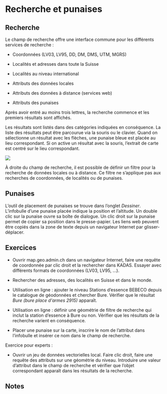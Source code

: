 # Recherche et punaises

## Recherche

Le champ de recherche offre une interface commune pour les différents services de recherche :

-   Coordonnées (LV03, LV95, DD, DM, DMS, UTM, MGRS)

-   Localités et adresses dans toute la Suisse

-   Localités au niveau international

-   Attributs des données locales

-   Attributs des données à distance (services web)

-   Attributs des punaises

Après avoir entré au moins trois lettres, la recherche commence et les premiers résultats sont affichés.

Les résultats sont listés dans des catégories indiquées en conséquence. La liste des résultats peut être parcourue via la souris ou le clavier. Quand on sélectionne un résultat avec les flèches, une punaise bleue est placée au lieu correspondant. Si on active un résultat avec la souris, l’extrait de carte est centré sur le lieu correspondant.

<img src="../media/image2.png" />

À droite du champ de recherche, il est possible de définir un filtre pour la recherche de données locales ou à distance. Ce filtre ne s’applique pas aux recherches de coordonnées, de localités ou de punaises.

## Punaises

L’outil de placement de punaises se trouve dans l’onglet *Dessiner*. L’infobulle d’une punaise placée indique la position et l’altitude. Un double clic sur la punaise ouvre sa boîte de dialogue. Un clic droit sur la punaise permet de copier sa position dans le presse-papier. Les liens web peuvent être copiés dans la zone de texte depuis un navigateur Internet par glisser-déplacer.

## Exercices

-   Ouvrir map.geo.admin.ch dans un navigateur Internet, faire une requête de coordonnée par clic droit et la rechercher dans KADAS. Essayer avec différents formats de coordonnées (LV03, LV95, ...).

-   Rechercher des adresses, des localités en Suisse et dans le monde.

-   Utilisation en ligne : ajouter le niveau Stations d’essence BEBECO depuis le catalogue de géodonnées et chercher Bure. Vérifier que le résultat *Bure (bure place d'armes 2915)* apparaît.

-   Utilisation en ligne : définir une géométrie de filtre de recherche qui inclut la station d’essence à Bure ou non. Vérifier que les résultats de la recherche varient en conséquence.

-   Placer une punaise sur la carte, inscrire le nom de l’attribut dans l’infobulle et insérer ce nom dans le champ de recherche.

Exercice pour experts :

-   Ouvrir un jeu de données vectorielles local. Faire clic droit, faire une requête des attributs sur une géométrie du niveau. Introduire une valeur d’attribut dans le champ de recherche et vérifier que l’objet correspondant apparaît dans les résultats de la recherche.

## Notes


